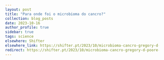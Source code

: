 ```yaml
---
layout: post
title: "Para onde foi o microbioma do cancro?"
collection: blog_posts
date: 2023-10-16
author_profile: true
sidebar: true
tags: science
elsewhere: Shifter
elsewhere_link: https://shifter.pt/2023/10/microbioma-cancro-gregory-d-poore-micronoma/
redirect: https://shifter.pt/2023/10/microbioma-cancro-gregory-d-poore-micronoma/
---
```

